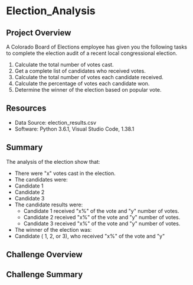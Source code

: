 # Election_Analysis

## Project Overview 
A Colorado Board of Elections employee has given you the following tasks to complete the election audit of a recent local congressional election. 

1.	Calculate the total number of votes cast.
2.	Get a complete list of candidates who received votes.
3.	Calculate the total number of votes each candidate received.
4.	Calculate the percentage of votes each candidate won.
5.	Determine the winner of the election based on popular vote.

## Resources 
-	Data Source: election_results.csv
-	Software: Python 3.6.1, Visual Studio Code, 1.38.1

## Summary 
The analysis of the election show that: 
-	There were "x" votes cast in the election.
-	The candidates were:
-	Candidate 1
-	Candidate 2
-	Candidate 3
-	The candidate results were:
    -	Candidate 1 received "x%" of the vote and "y" number of votes.
    -	Candidate 2 received "x%" of the vote and "y" number of votes.
    -	Candidate 3 received "x%" of the vote and "y" number of votes.
-	The winner of the election was:
-	Candidate ( 1, 2, or 3), who received "x%" of the vote and "y"

## Challenge Overview 

## Challenge Summary 
